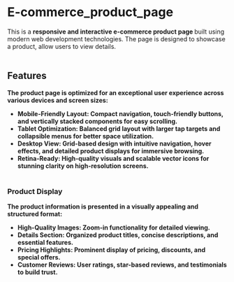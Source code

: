 # E-commerce_product_page
This is a <strong>responsive and interactive e-commerce product page
</strong> built using modern web development technologies. The page is designed to showcase a product, allow users to view details.<br><br>
## Features
<b>The product page is optimized for an exceptional user experience across various devices and screen sizes:<b><br>
- **Mobile-Friendly Layout:** Compact navigation, touch-friendly buttons, and vertically stacked components for easy scrolling.<br>
- **Tablet Optimization:** Balanced grid layout with larger tap targets and collapsible menus for better space utilization.<br>
- **Desktop View:** Grid-based design with intuitive navigation, hover effects, and detailed product displays for immersive browsing.<br>
- **Retina-Ready:** High-quality visuals and scalable vector icons for stunning clarity on high-resolution screens.
<br><br>
### **Product Display**
The product information is presented in a visually appealing and structured format:
- **High-Quality Images:** Zoom-in functionality for detailed viewing.
- **Details Section:** Organized product titles, concise descriptions, and essential features.
- **Pricing Highlights:** Prominent display of pricing, discounts, and special offers.
- **Customer Reviews:** User ratings, star-based reviews, and testimonials to build trust.